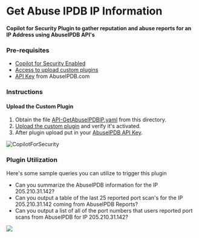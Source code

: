 # Get Abuse IPDB IP Information

#### Copilot for Security Plugin to gather reputation and abuse reports for an IP Address using AbuseIPDB API's

### Pre-requisites

* [Copilot for Security Enabled](https://learn.microsoft.com/en-us/security-copilot/get-started-security-copilot#onboarding-to-microsoft-security-copilot)
* [Access to upload custom plugins](https://learn.microsoft.com/en-us/security-copilot/manage-plugins?tabs=securitycopilotplugin#managing-custom-plugins)
* [API Key](https://www.abuseipdb.com/api.html) from AbuseIPDB.com

### Instructions
#### Upload the Custom Plugin

1. Obtain the file [API-GetAbuseIPDBIP.yaml](https://github.com/SCStelz/CopilotForSecurity/blob/main/CustomPlugIns/API-GetAbuseIPDBIP/API-GetAbuseIPDBIP.yaml) from this directory.
2. [Upload the custom plugin](https://learn.microsoft.com/en-us/security-copilot/manage-plugins?tabs=securitycopilotplugin#add-custom-plugins) and verify it's activated.
3. After plugin upload put in your [AbuseIPDB API Key](https://learn.microsoft.com/en-us/security-copilot/plugin_api#configure-authentication-1).

![CopilotForSecurity](https://learn.microsoft.com/en-us/security-copilot/media/add-plugin-button.png)

### Plugin Utilization

Here's some sample queries you can utilize to trigger this plugin

* Can you summarize the AbuseIPDB information for the IP 205.210.31.142?
* Can you output a table of the last 25 reported port scan's for the IP 205.210.31.142 coming from AbuseIPDB Reports?
* Can you output a list of all of the port numbers that users reported port scans from AbuseIPDB for IP 205.210.31.142?

<img src="../images/abuse-ipdb.png"/>


